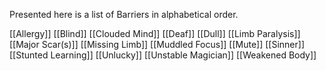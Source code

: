 Presented here is a list of Barriers in alphabetical order.

[[Allergy]]
[[Blind]]
[[Clouded Mind]]
[[Deaf]]
[[Dull]]
[[Limb Paralysis]]
[[Major Scar(s)]]
[[Missing Limb]]
[[Muddled Focus]]
[[Mute]]
[[Sinner]]
[[Stunted Learning]]
[[Unlucky]]
[[Unstable Magician]]
[[Weakened Body]]